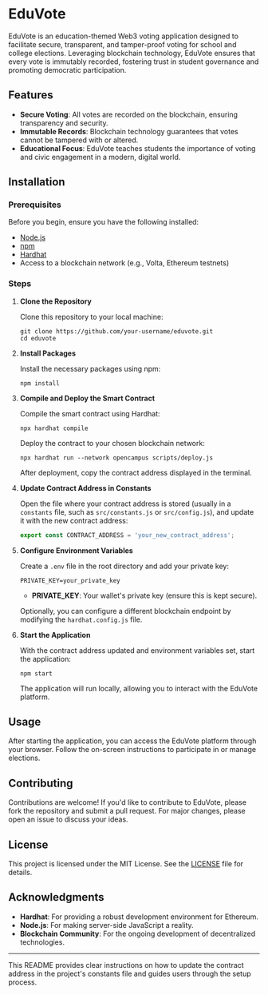 # EduVote

EduVote is an education-themed Web3 voting application designed to facilitate secure, transparent, and tamper-proof voting for school and college elections. Leveraging blockchain technology, EduVote ensures that every vote is immutably recorded, fostering trust in student governance and promoting democratic participation.

## Features

- **Secure Voting**: All votes are recorded on the blockchain, ensuring transparency and security.
- **Immutable Records**: Blockchain technology guarantees that votes cannot be tampered with or altered.
- **Educational Focus**: EduVote teaches students the importance of voting and civic engagement in a modern, digital world.

## Installation

### Prerequisites

Before you begin, ensure you have the following installed:

- [Node.js](https://nodejs.org/)
- [npm](https://www.npmjs.com/)
- [Hardhat](https://hardhat.org/)
- Access to a blockchain network (e.g., Volta, Ethereum testnets)

### Steps

1. **Clone the Repository**

   Clone this repository to your local machine:

   ```shell
   git clone https://github.com/your-username/eduvote.git
   cd eduvote
   ```

2. **Install Packages**

   Install the necessary packages using npm:

   ```shell
   npm install
   ```

3. **Compile and Deploy the Smart Contract**

   Compile the smart contract using Hardhat:

   ```shell
   npx hardhat compile
   ```

   Deploy the contract to your chosen blockchain network:

   ```shell
   npx hardhat run --network opencampus scripts/deploy.js
   ```

   After deployment, copy the contract address displayed in the terminal.

4. **Update Contract Address in Constants**

   Open the file where your contract address is stored (usually in a `constants` file, such as `src/constants.js` or `src/config.js`), and update it with the new contract address:

   ```javascript
   export const CONTRACT_ADDRESS = 'your_new_contract_address';
   ```

5. **Configure Environment Variables**

   Create a `.env` file in the root directory and add your private key:

   ```plaintext
   PRIVATE_KEY=your_private_key
   ```

   - **PRIVATE_KEY**: Your wallet's private key (ensure this is kept secure).

   Optionally, you can configure a different blockchain endpoint by modifying the `hardhat.config.js` file.

6. **Start the Application**

   With the contract address updated and environment variables set, start the application:

   ```shell
   npm start
   ```

   The application will run locally, allowing you to interact with the EduVote platform.

## Usage

After starting the application, you can access the EduVote platform through your browser. Follow the on-screen instructions to participate in or manage elections.

## Contributing

Contributions are welcome! If you'd like to contribute to EduVote, please fork the repository and submit a pull request. For major changes, please open an issue to discuss your ideas.

## License

This project is licensed under the MIT License. See the [LICENSE](LICENSE) file for details.

## Acknowledgments

- **Hardhat**: For providing a robust development environment for Ethereum.
- **Node.js**: For making server-side JavaScript a reality.
- **Blockchain Community**: For the ongoing development of decentralized technologies.

---

This README provides clear instructions on how to update the contract address in the project's constants file and guides users through the setup process.